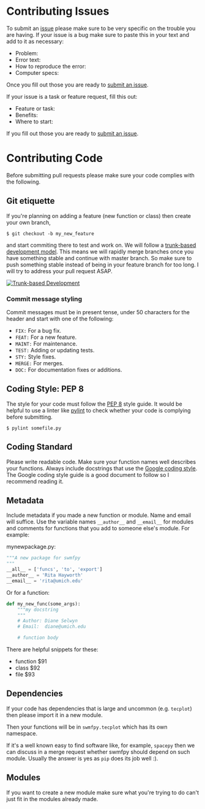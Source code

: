 Contributing Issues
===================

To submit an [issue](https://gitlab.umich.edu/swmf_software/swmfpy/issues) please make sure to be very specific on the trouble you are having. If your issue is a bug make sure to paste this in your text and add to it as necessary:

- Problem:
- Error text:
- How to reproduce the error:
- Computer specs:

Once you fill out those you are ready to [submit an issue](https://gitlab.umich.edu/swmf_software/swmfpy/issues).

If your issue is a task or feature request, fill this out:

- Feature or task:
- Benefits:
- Where to start:

If you fill out those you are ready to [submit an issue](https://gitlab.umich.edu/swmf_software/swmfpy/issues).

Contributing Code
=================

Before submitting pull requests please make sure your code complies with the following.

Git etiquette
-------------

If you're planning on adding a feature (new function or class) then create your own branch,

```shell
$ git checkout -b my_new_feature
```

and start commiting there to test and work on. We will follow a [trunk-based development model](https://youtu.be/ykZbBD-CmP8). This means we will rapidly merge branches once you have something stable and continue with master branch. So make sure to push something stable instead of being in your feature branch for too long. I will try to address your pull request ASAP.

[![Trunk-based Development](http://img.youtube.com/vi/ykZbBD-CmP8/0.jpg)](https://www.youtube.com/watch?v=ykZbBD-CmP8 "Trunk-based Development")

### Commit message styling

Commit messages must be in present tense, under 50 characters for the header and
start with one of the following:

- `FIX:` For a bug fix.
- `FEAT:` For a new feature.
- `MAINT:` For maintenance.
- `TEST:` Adding or updating tests.
- `STY:` Style fixes.
- `MERGE:` For merges.
- `DOC:` For documentation fixes or additions.

Coding Style: PEP 8
-------------------

The style for your code must follow the [PEP 8](https://www.python.org/dev/peps/pep-0008/) style guide. It would be helpful to use a linter like [pylint](https://pylint.org) to check whether your code is complying before submitting.

```shell
$ pylint somefile.py
```

Coding Standard
---------------

Please write readable code. Make sure your function names well describes your functions. Always include docstrings that use the [Google coding style](http://google.github.io/styleguide/pyguide.html#381-docstrings). The Google coding style guide is a good document to follow so I recommend reading it.

Metadata
--------

Include metadata if you made a new function or module. Name and email will suffice. Use the variable names `__author__` and `__email__` for modules and comments for functions that you add to someone else's module. For example:

mynewpackage.py:

```python
"""A new package for swmfpy
"""
__all__ = ['funcs', 'to', 'export']
__author__ = 'Rita Hayworth'
__email__ = 'rita@umich.edu'
```

Or for a function:
```python
def my_new_func(some_args):
    """my docstring
    """
    # Author: Diane Selwyn
    # Email:  diane@umich.edu

    # function body
```

There are helpful snippets for these:

- function $91
- class $92
- file $93

Dependencies
------------

If your code has dependencies that is large and uncommon (e.g. `tecplot`) then please import it in a new module.

Then your functions will be in `swmfpy.tecplot` which has its own namespace.

If it's a well known easy to find software like, for example, `spacepy` then we can discuss in a merge request whether swmfpy should depend on such module. Usually the answer is yes as `pip` does its job well :).

Modules
-------

If you want to create a new module make sure what you're trying to do can't just fit in the modules already made.

